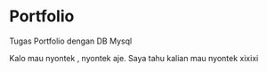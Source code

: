 # Portfolio
Tugas Portfolio dengan DB Mysql

Kalo mau nyontek , nyontek aje. Saya tahu kalian mau nyontek xixixi
